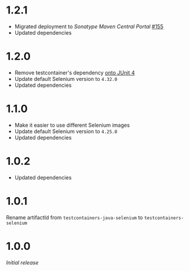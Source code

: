 # 1.2.1
* Migrated deployment to _Sonatype Maven Central Portal_ [#155](https://github.com/xdev-software/standard-maven-template/issues/155)
* Updated dependencies

# 1.2.0
* Remove testcontainer's dependency [onto JUnit 4](https://github.com/xdev-software/testcontainers-junit4-mock/?tab=readme-ov-file)
* Update default Selenium version to ``4.32.0``
* Updated dependencies

# 1.1.0
* Make it easier to use different Selenium images
* Update default Selenium version to ``4.25.0``
* Updated dependencies

# 1.0.2
* Updated dependencies

# 1.0.1
Rename artifactId from ``testcontainers-java-selenium`` to ``testcontainers-selenium``

# 1.0.0
<i>Initial release</i>
